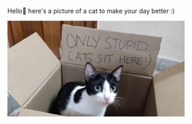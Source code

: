 Hello👋 
here's a picture of a cat to make your day better :)

<img src="dumb-cat.jpg" alt="cat" width="400"/>


